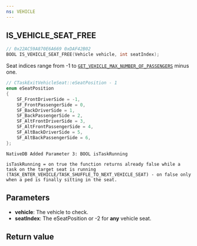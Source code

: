 ```yaml
---
ns: VEHICLE
---
```

## IS_VEHICLE_SEAT_FREE

```c
// 0x22AC59A870E6A669 0xDAF42B02
BOOL IS_VEHICLE_SEAT_FREE(Vehicle vehicle, int seatIndex);
```

Seat indices range from -1 to [`GET_VEHICLE_MAX_NUMBER_OF_PASSENGERS`](#_0xA7C4F2C6E744A550) minus one.

```c
// CTaskExitVehicleSeat::eSeatPosition - 1
enum eSeatPosition
{
    SF_FrontDriverSide = -1,
    SF_FrontPassengerSide = 0,
    SF_BackDriverSide = 1,
    SF_BackPassengerSide = 2,
    SF_AltFrontDriverSide = 3,
    SF_AltFrontPassengerSide = 4,
    SF_AltBackDriverSide = 5,
    SF_AltBackPassengerSide = 6,
};
```

```
NativeDB Added Parameter 3: BOOL isTaskRunning

isTaskRunning = on true the function returns already false while a task on the target seat is running (TASK_ENTER_VEHICLE/TASK_SHUFFLE_TO_NEXT_VEHICLE_SEAT) - on false only when a ped is finally sitting in the seat.
```

## Parameters
* **vehicle**: The vehicle to check.
* **seatIndex**: The eSeatPosition or -2 for **any** vehicle seat.

## Return value
